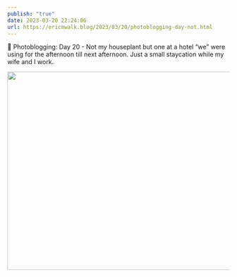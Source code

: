 ```yaml
---
publish: "true"
date: 2023-03-20 22:24:06
url: https://ericmwalk.blog/2023/03/20/photoblogging-day-not.html
---
```


📸 Photoblogging: Day 20 - Not my houseplant but one at a hotel “we” were using for the afternoon till next afternoon. Just a small staycation while my wife and I work.


<img src="uploads/2023/7a96f09fc3.jpg" width="600" height="450" alt="">